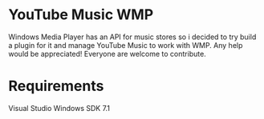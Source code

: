# YouTube Music WMP
Windows Media Player has an API for music stores so i decided to try build a plugin for it and manage YouTube Music to work with WMP.
Any help would be appreciated! Everyone are welcome to contribute.

# Requirements
Visual Studio
Windows SDK 7.1
